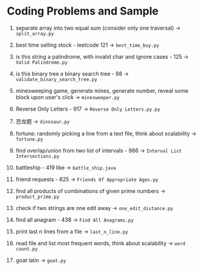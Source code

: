 # Coding Problems and Sample 

1. separate array into two equal sum (consider only one traversal) -> ```split_array.py```

2. best time selling stock - leetcode 121 -> ```best_time_buy.py```

3. is this string a palindrome, with invalid char and ignore cases - 125 -> ```Valid Palindrome.py```

4. is this binary tree a binary search tree - 98 -> ```validate_binary_search_tree.py```

5. minesweeping game, generate mines, generate number, reveal some block upon user's click -> ```minesweeper.py```

6. Reverse Only Letters - 917 -> ```Reverse Only Letters.py.py```

7. 恐龙题 -> ```dinosaur.py```

8. fortune: randomly picking a line from a text file, think about scalability -> ```fortune.py```

9. find overlap/union from two list of intervals - 986 -> ```Interval List Intersections.py```

10. battleship - 419 like -> ```battle_ship.java```

11. friend requests - 825 -> ```Friends Of Appropriate Ages.py```

12. find all products of combinations of given prime numbers -> ```product_prime.py```

13. check if two strings are one edit away -> ```one_edit_distance.py```

14. find all anagram - 438 -> ```Find All Anagrams.py```

15. print last n lines from a file -> ```last_n_line.py```

16. read file and list most frequent words, think about scalability -> ```word count.py```

17. goat latin -> ```goat.py```
